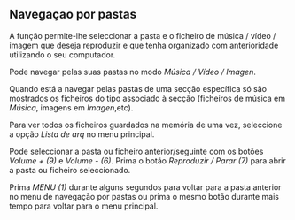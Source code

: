 ## Navegaçao por pastas

A função permite-lhe seleccionar a pasta e o ficheiro de música / vídeo / imagem que deseja reproduzir e que tenha organizado com anterioridade utilizando o seu computador.

Pode navegar pelas suas pastas no modo *Música / Vídeo / Imagen*. 

Quando está a navegar pelas pastas de uma secção específica só são mostrados os ficheiros do tipo associado à secção (ficheiros de música em *Música*, imagens em *Imagen*,etc). 

Para ver todos os ficheiros guardados na memória de uma vez, seleccione a opção *Lista de arq* no menu principal.

Pode seleccionar a pasta ou ficheiro anterior/seguinte com os botões *Volume + (9)* e *Volume - (6)*. Prima o botão *Reproduzir / Parar (7)* para abrir a pasta ou ficheiro seleccionado.

Prima *MENU (1)* durante alguns segundos para voltar para a pasta anterior no menu de navegação por pastas ou prima o mesmo botão durante mais tempo para voltar para o menu principal.
